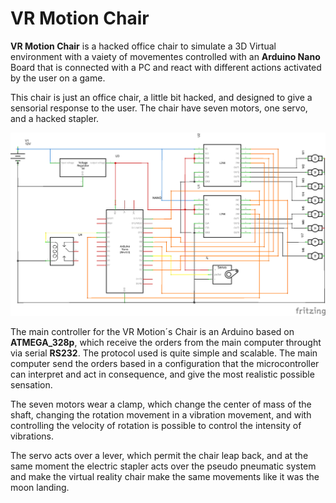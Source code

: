# VR Motion Chair
<b>VR Motion Chair</b> is a hacked office chair to simulate a 3D Virtual environment with a vaiety of movementes controlled with an <b>Arduino Nano</b> Board that is connected with a PC and react with different actions activated by the user on a game.

This chair is just an office chair, a little bit hacked, and designed to give a sensorial response to the user. The chair have seven motors, one servo, and a hacked stapler.

<p align="center">
  <img  src="scheme/nasa_esquema.png" width="700"/>
</p>
 	
The main controller for the VR Motion´s Chair is an Arduino based on <b>ATMEGA_328p</b>, which receive the orders from the main computer throught via serial <b>RS232</b>.
The protocol used is quite simple and scalable. The main computer send the orders based in a configuration that the microcontroller can interpret and act in consequence, and give the most realistic possible sensation.

The seven motors wear a clamp, which change the center of mass of the shaft, changing the rotation movement in a vibration movement, and with controlling the velocity of rotation is possible to control the intensity of vibrations.

The servo acts over a lever, which permit the chair leap back, and at the same moment the electric stapler acts over the pseudo pneumatic system and make the virtual reality chair make the same movements like it was the moon landing.
